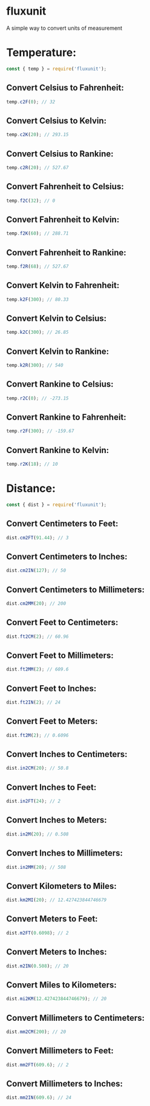 # fluxunit

A simple way to convert units of measurement

# Temperature:
```javascript
const { temp } = require('fluxunit');
```
## Convert Celsius to Fahrenheit:
```javascript
temp.c2F(0); // 32
```
## Convert Celsius to Kelvin:
```javascript
temp.c2K(20); // 293.15
```
## Convert Celsius to Rankine:
```javascript
temp.c2R(20); // 527.67
```
## Convert Fahrenheit to Celsius:
```javascript
temp.f2C(32); // 0
```
## Convert Fahrenheit to Kelvin:
```javascript
temp.f2K(60); // 288.71
```
## Convert Fahrenheit to Rankine:
```javascript
temp.f2R(68); // 527.67
```
## Convert Kelvin to Fahrenheit:
```javascript
temp.k2F(300); // 80.33
```
## Convert Kelvin to Celsius:
```javascript
temp.k2C(300); // 26.85
```
## Convert Kelvin to Rankine:
```javascript
temp.k2R(300); // 540
```
## Convert Rankine to Celsius:
```javascript
temp.r2C(0); // -273.15
```
## Convert Rankine to Fahrenheit:
```javascript
temp.r2F(300); // -159.67
```
## Convert Rankine to Kelvin:
```javascript
temp.r2K(18); // 10
```
# Distance:
```javascript
const { dist } = require('fluxunit');
```
## Convert Centimeters to Feet:
```javascript
dist.cm2FT(91.44); // 3
```
## Convert Centimeters to Inches:
```javascript
dist.cm2IN(127); // 50
```
## Convert Centimeters to Millimeters:
```javascript
dist.cm2MM(20); // 200
```
## Convert Feet to Centimeters:
```javascript
dist.ft2CM(2); // 60.96
```
## Convert Feet to Millimeters:
```javascript
dist.ft2MM(2); // 609.6
```
## Convert Feet to Inches:
```javascript
dist.ft2IN(2); // 24
```
## Convert Feet to Meters:
```javascript
dist.ft2M(2); // 0.6096
```
## Convert Inches to Centimeters:
```javascript
dist.in2CM(20); // 50.8
```
## Convert Inches to Feet:
```javascript
dist.in2FT(24); // 2
```
## Convert Inches to Meters:
```javascript
dist.in2M(20); // 0.508
```
## Convert Inches to Millimeters:
```javascript
dist.in2MM(20); // 508
```
## Convert Kilometers to Miles:
```javascript
dist.km2MI(20); // 12.427423844746679
```
## Convert Meters to Feet:
```javascript
dist.m2FT(0.6098); // 2
```
## Convert Meters to Inches:
```javascript
dist.m2IN(0.508); // 20
```
## Convert Miles to Kilometers:
```javascript
dist.mi2KM(12.427423844746679); // 20
```
## Convert Millimeters to Centimeters:
```javascript
dist.mm2CM(200); // 20
```
## Convert Millimeters to Feet:
```javascript
dist.mm2FT(609.6); // 2
```
## Convert Millimeters to Inches:
```javascript
dist.mm2IN(609.6); // 24
```

